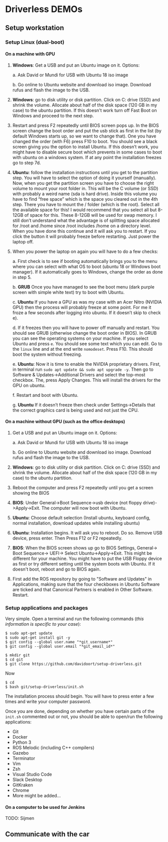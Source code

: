 # Driverless DEMOs

## Setup workstation

### Setup Linux (dual-boot)

#### On a machine with GPU

1. **Windows**: Get a USB and put an Ubuntu image on it. Options:

	a. Ask David or Mundi for USB with Ubuntu 18 iso image
	
	b. Go online to Ubuntu website and download iso image. Download rufus and flash the image to the USB.
    
2. **Windows**: go to disk utility or disk partition. Click on C: drive (SSD) and shrink the volume. Allocate about half of the disk space (120 GB in my case) to the ubuntu partition. If this doesn't work turn off Fast Boot on Windows and proceed to the next step.

5. Restart and press F2 repeatedly until BIOS screen pops up. In the BIOS screen change the boot order and put the usb stick as first in the list (by default Windows starts up, so we want to change that). One you have changed the order (with F6) press F10 to boot. You should see a black screen giving you the option to install Ubuntu. If this doesn’t work, you might have to disable secure boot which prevents in some cases to boot with ubuntu on a windows system. If at any point the installation freezes go to step 7d.

6. **Ubuntu**: follow the installation instructions until you get to the partition step. You will have to select the option of doing it yourself (manually). Now, when you get the partition screen you have to choose the right volume to mount your root folder in. This will be the C volume (or SSD) with probably a weird name (sda is hard drive). Inside this volume you have to find “free space” which is the space you cleared out in the 4th step. There you have to mount the / folder (which is the root). Select all the available space for this! I would recommend that you select all but 8-12GB of space for this. These 8-12GB will be used for swap memory. I still don’t understand what the advantage is of splitting space allocated for /root and /home since /root includes /home on a directory level. When you have done this continue and it will ask you to restart. If you click the button it will probably freeze before restarting. Just power the laptop off.

7. When you power the laptop on again you will have to do a few checks:

	a. First check is to see if booting automatically brings you to the menu where you can select with what OS to boot (ubuntu 18 or Windows boot manager). If it automatically goes to Windows, change the order as done in step 5.

	b. **GRUB** Once you have managed to see the boot menu (dark purple screen with simple white text) try to boot with Ubuntu.
		
	c. **Ubuntu** If you have a GPU as was my case with an Acer Nitro (NVIDIA GPU) then the process will probably freeze at some point. For me it froze a few seconds after logging into ubuntu. If it doesn’t skip to check e).

	d. If it freezes then you will have to power off manually and restart. You should see GRUB (otherwise change the boot order in BIOS). In GRUB you can see the operating systems on your machine. If you select Ubuntu and press `e`. You should see some text which you can edit. Go to the `linux` line and at the end write `nomodeset`. Press F10. This should boot the system without freezing.
		
	e. **Ubuntu**: Now it is time to enable the NVIDIA proprietary drivers. First, in terminal run `sudo apt update && sudo apt upgrade -y`. Then go to Software & Updates->Additional Drivers and select the top-most checkbox. The, press Apply Changes. This will install the drivers for the GPU on ubuntu.

	f. Restart and boot with Ubuntu. 

	g. **Ubuntu** If it doesn’t freeze then check under Settings->Details that the correct graphics card is being used and not just the CPU.


#### On a machine without GPU (such as the office desktops)

1. Get a USB and put an Ubuntu image on it. Options:
		
	a. Ask David or Mundi for USB with Ubuntu 18 iso image
		
	b. Go online to Ubuntu website and download iso image. Download rufus and flash the image to the USB.
    
2. **Windows**: go to disk utility or disk partition. Click on C: drive (SSD) and shrink the volume. Allocate about half of the disk space (120 GB in my case) to the ubuntu partition.

3. Reboot the computer and press F2 repeatedly until you get a screen showing the BIOS
4. **BIOS**: Under General->Boot Sequence->usb device (not floppy drive)->Apply->Exit. The computer will now boot with Ubuntu.
5. **Ubuntu**: Choose default selection (Install ubuntu, keyboard config, normal installation, download updates while installing ubuntu)
6. **Ubuntu**: Installation begins. It will ask you to reboot. Do so. Remove USB device, press enter. Then Press F12 or F2 repeatedly. 
7. **BIOS**: When the BIOS screen shows up go to BIOS Settings, General-> Boot Sequence-> UEFI-> Select Ubuntu->Apply->Exit. This might be different for your machine. You might have to put the USB Floppy device as first or try different setting until the system boots with Ubuntu. If it doesn't boot, reboot and go to BIOS again.
8. First add the ROS repository by going to "Software and Updates" in Applications, making sure that the four checkboxes in Ubuntu Software are ticked and that Canonical Partners is enabled in Other Software. Restart.


### Setup applications and packages

Very simple. Open a terminal and run the following commands (*this information is specific to your case*):

	$ sudo apt-get update
	$ sudo apt-get install git -y
	$ git config --global user.name "*git_username*"
	$ git config --global user.email "*git_email_id*"

	$ mkdir git
	$ cd git
	$ git clone https://github.com/davidoort/setup-driverless.git

Now

	$ cd
	$ bash git/setup-driverless/init.sh

The installation process should begin. You will have to press enter a few times and write your computer password.

Once you are done, depending on whether you have certain parts of the ```init.sh``` commented out or not, you should be able to open/run the following applications:

* Git
* Docker
* Python 3
* ROS Melodic (including C++ compilers)
* Gazebo
* Terminator
* Vim
* Zsh
* Visual Studio Code 
* Slack Desktop
* GitKraken
* Chrome
* More might be added...


#### On a computer to be used for Jenkins

TODO: Sijmen


## Communicate with the car


















